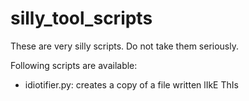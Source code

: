 # silly_tool_scripts
These are very silly scripts. Do not take them seriously.

Following scripts are available:

* idiotifier.py: creates a copy of a file written lIkE ThIs
